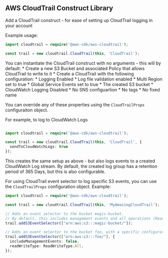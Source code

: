 ## AWS CloudTrail Construct Library
Add a CloudTrail construct - for ease of setting up CloudTrail logging in your account

Example usage:

```ts
import cloudtrail = require('@aws-cdk/aws-cloudtrail');

const trail = new cloudtrail.CloudTrail(this, 'CloudTrail');
```

You can instantiate the CloudTrail construct with no arguments - this will by default:
    * Create a new S3 Bucket and associated Policy that allows CloudTrail to write to it
    * Create a CloudTrail with the following configuration:
        * Logging Enabled
        * Log file validation enabled
        * Multi Region set to true
        * Global Service Events set to true
        * The created S3 bucket
        * CloudWatch Logging Disabled
        * No SNS configuartion
        * No tags
        * No fixed name

You can override any of these properties using the `CloudTrailProps` configuraiton object.

For example, to log to CloudWatch Logs

```ts

import cloudtrail = require('@aws-cdk/aws-cloudtrail');

const trail = new cloudtrail.CloudTrail(this, 'CloudTrail', {
  sendToCloudWatchLogs: true
});
```

This creates the same setup as above - but also logs events to a created CloudWatch Log stream.
By default, the created log group has a retention period of 365 Days, but this is also configurable.

For using CloudTrail event selector to log specific S3 events,
you can use the `CloudTrailProps` configuration object.
Example:

```ts
import cloudtrail = require('@aws-cdk/aws-cloudtrail');

const trail = new cloudtrail.CloudTrail(this, 'MyAmazingCloudTrail');

// Adds an event selector to the bucket magic-bucket.
// By default, this includes management events and all operations (Read + Write)
trail.addS3EventSelector(["arn:aws:s3:::magic-bucket/"]);

// Adds an event selector to the bucket foo, with a specific configuration
trail.addS3EventSelector(["arn:aws:s3:::foo/"], {
  includeManagementEvents: false,
  readWriteType: ReadWriteType.All,
});
```
